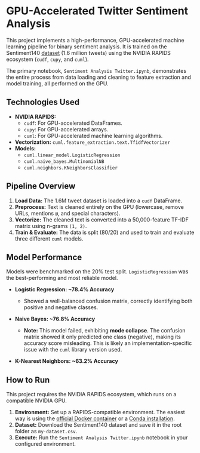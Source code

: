 # GPU-Accelerated Twitter Sentiment Analysis

This project implements a high-performance, GPU-accelerated machine learning pipeline for binary sentiment analysis. It is trained on the Sentiment140 [dataset](https://www.kaggle.com/datasets/kazanova/sentiment140) (1.6 million tweets) using the NVIDIA RAPIDS ecosystem (`cudf`, `cupy`, and `cuml`).

The primary notebook, `Sentiment Analysis Twitter.ipynb`, demonstrates the entire process from data loading and cleaning to feature extraction and model training, all performed on the GPU.

## Technologies Used

* **NVIDIA RAPIDS:**
    * `cudf`: For GPU-accelerated DataFrames.
    * `cupy`: For GPU-accelerated arrays.
    * `cuml`: For GPU-accelerated machine learning algorithms.
* **Vectorization:** `cuml.feature_extraction.text.TfidfVectorizer`
* **Models:**
    * `cuml.linear_model.LogisticRegression`
    * `cuml.naive_bayes.MultinomialNB`
    * `cuml.neighbors.KNeighborsClassifier`

## Pipeline Overview

1.  **Load Data:** The 1.6M tweet dataset is loaded into a `cudf` DataFrame.
2.  **Preprocess:** Text is cleaned entirely on the GPU (lowercase, remove URLs, mentions `@`, and special characters).
3.  **Vectorize:** The cleaned text is converted into a 50,000-feature TF-IDF matrix using n-grams `(1, 2)`.
4.  **Train & Evaluate:** The data is split (80/20) and used to train and evaluate three different `cuml` models.

## Model Performance

Models were benchmarked on the 20% test split. `LogisticRegression` was the best-performing and most reliable model.

* **Logistic Regression: ~78.4% Accuracy**
    * Showed a well-balanced confusion matrix, correctly identifying both positive and negative classes.

* **Naive Bayes: ~76.8% Accuracy**
    * **Note:** This model failed, exhibiting **mode collapse**. The confusion matrix showed it only predicted one class (negative), making its accuracy score misleading. This is likely an implementation-specific issue with the `cuml` library version used.

* **K-Nearest Neighbors: ~63.2% Accuracy**

## How to Run

This project requires the NVIDIA RAPIDS ecosystem, which runs on a compatible NVIDIA GPU.

1.  **Environment:** Set up a RAPIDS-compatible environment. The easiest way is using the [official Docker container](https://hub.docker.com/r/rapidsai/rapidsai) or a [Conda installation](https://rapids.ai/start.html).
2.  **Dataset:** Download the Sentiment140 dataset and save it in the root folder as `my-dataset.csv`.
3.  **Execute:** Run the `Sentiment Analysis Twitter.ipynb` notebook in your configured environment.
